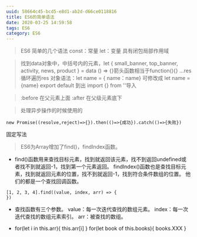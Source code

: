 ```yaml
---
uuid: 58664c45-bcd5-e8d1-ab2d-d66ce0118816
title: ES6的简单语法
date: 2020-03-25 14:59:58
tags: ES6
category: ES6
---
```


> ES6 简单的几个语法 const：常量   let：变量  具有闭包局部作用域
<!-- more -->
> 找到data对象中，中括号内的元素，let { small_banner, top_banner, activity, news, product } = data
> () => {}箭头函数相当于function(){}
> ...res   循环遍历res
> 对象语法：let name = { name：name} 可修改成 let name = {name}
> export default  到出 
> import {} from ''导入

> :before  在父元素上面   :after   在父级元素底下

>处理异步操作的时候使用的
  ```
  new Promise((resolve,reject)=>{}).then(()=>{成功}).catch(()=>{失败})
  ```
固定写法

> ES6为Array增加了find()，findIndex函数。
* find()函数用来查找目标元素，找到就返回该元素，找不到返回undefined或者找不到就返回-1，找到第一个元素返回。
  findIndex()函数也是查找目标元素，找到就返回元素的位置，找不到就返回-1，找到符合条件数组的位置。
  他们的都是一个查找回调函数。

```
[1, 2, 3, 4].find((value, index, arr) => {
})
```

* 查找函数有三个参数。
  value：每一次迭代查找的数组元素。
  index：每一次迭代查找的数组元素索引。
  arr：被查找的数组。

* for(let i in this.arr){
    this.arr[i]
  }
  for(let book of this.books){
    books.XXX
  }

